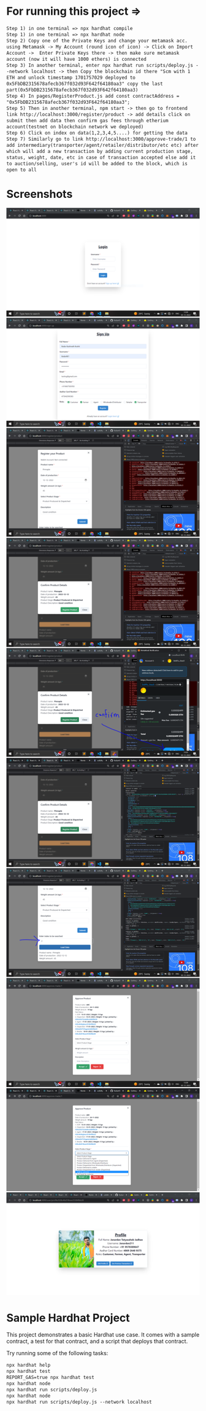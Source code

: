 # For running this project =>

```
Step 1) in one terminal => npx hardhat compile
Step 1) in one terminal => npx hardhat node
Step 2) Copy one of the Private Keys and change your metamask acc. using Metamask -> My Account (round icon of icon) -> Click on Import Account ->  Enter Private Keys there -> then make sure metamask account (now it will have 1000 ethers) is connected
Step 3) In another terminal, enter npx hardhat run scripts/deploy.js --network localhost -> then Copy the blockchain id there "Scm with 1 ETH and unlock timestamp 1701757029 deployed to 0x5FbDB2315678afecb367f032d93F642f64180aa3" copy the last part(0x5FbDB2315678afecb367f032d93F642f64180aa3)
Step 4) In pages/RegisterProduct.js add const contractAddress = "0x5FbDB2315678afecb367f032d93F642f64180aa3";
Step 5) Then in another terminal, npm start -> then go to frontend link http://localhost:3000/register/product -> add details click on submit then add data then confirm gas fees through etherium account(testnet on blockchain network we deployed)
Step 6) Click on index on data(1,2,3,4,5....) for getting the data
Step 7) Similarly go to link http://localhost:3000/approve-trade/1 to add intermediary(transporter/agent/retailer/distributor/etc etc) after which will add a new transaction by adding current production stage, status, weight, date, etc in case of transaction accepted else add it to auction/selling, user's id will be added to the block, which is open to all

```

# Screenshots
<img src="./static/Screenshots/ss1.PNG" alt="login_pg" />
<img src="./static/Screenshots/ss2.PNG" alt="sign_up_pg" />
<img src="./static/Screenshots/ss3.PNG" alt="register_pg" />
<img src="./static/Screenshots/ss4.PNG" alt="confirmation_modal" />
<img src="./static/Screenshots/ss5.PNG" alt="metamask_confirm_pg" />
<img src="./static/Screenshots/ss6.PNG" alt="data_added_successfully" />
<img src="./static/Screenshots/ss7.PNG" alt="idwise_product_pg" />
<img src="./static/Screenshots/ss8.PNG" alt="approve_additional_transaction_pg" />
<img src="./static/Screenshots/ss9.PNG" alt="select_options_from_dropdown" />
<img src="./static/Screenshots/ss10.PNG" alt="see_profile_of_trader/farmer/retailers" />

# Sample Hardhat Project

This project demonstrates a basic Hardhat use case. It comes with a sample contract, a test for that contract, and a script that deploys that contract.

Try running some of the following tasks:

```shell
npx hardhat help
npx hardhat test
REPORT_GAS=true npx hardhat test
npx hardhat node
npx hardhat run scripts/deploy.js
npx hardhat node
npx hardhat run scripts/deploy.js --network localhost
```
